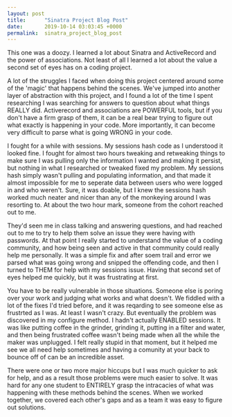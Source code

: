 ```yaml
---
layout: post
title:      "Sinatra Project Blog Post"
date:       2019-10-14 03:03:45 +0000
permalink:  sinatra_project_blog_post
---
```



This one was a doozy. I learned a lot about Sinatra and ActiveRecord and the power of associations. Not least of all I learned a lot about the value a second set of eyes has on a coding project.

A lot of the struggles I faced when doing this project centered around some of the 'magic' that happens behind the scenes. We've jumped into another layer of abstraction with this project, and I found a lot of the time I spent researching I was searching for answers to question about what things REALLY did. Activerecord and associations are POWERFUL tools, but if you don't have a firm grasp of them, it can be a real bear trying to figure out what exactly is happening in your code. More importantly, it can become very difficult to parse what is going WRONG in your code.

I fought for a while with sessions. My sessions hash code as I understood it looked fine. I fought for almost two hours tweaking and retweaking things to make sure I was pulling only the information I wanted and making it persist, but nothing in what I researched or tweaked fixed my problem. My sessions hash simply wasn't pulling and populating information, and that made it almost impossible for me to seperate data between users who were logged in and who weren't. Sure, it was doable, but I knew the sessions hash worked much neater and nicer than any of the monkeying around I was resorting to. At about the two hour mark, someone from the cohort reached out to me.

They'd seen me in class talking and answering questions, and had reached out to me to try to help them solve an issue they were having with passwords. At that point I really started to understand the value of a coding community, and how being seen and active in that community could really help me personally. It was a simple fix and after soem trail and error we parsed what was going wrong and snipped the offending code, and then I turned to THEM for help with my sessions issue. Having that second set of eyes helped me quickly, but it was frustrating at first.

You have to be really vulnerable in those situations. Someone else is poring over your work and judging what works and what doesn't. We fiddled with a lot of the fixes I'd tried before, and it was reqarding to see someone else as frustrted as I was. At least I wasn't crazy. But eventually the problem was discovered in my configure method. I hadn't actually ENABLED sessions. It was like putting coffee in the grinder, grinding it, putting in a filter and water, and then being frustrated coffee wasn't being made when all the while the maker was unplugged. I felt really stupid in that moment, but it helped me see we all need help sometimes and having a comunity at your back to bounce off of can be an incredible asset.

There were one or two more major hiccups but I was much quicker to ask for help, and as a result those problems were much easier to solve. It was hard for any one student to ENTIRELY grasp the intracacies of what was happening with these methods behind the scenes. When we worked together, we covered each other's gaps and as a team it was easy to figure out solutions.
